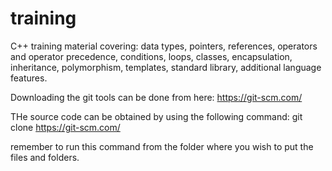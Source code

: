 # training
C++ training material covering: data types, pointers, references, operators and operator precedence, conditions, loops, classes, encapsulation, inheritance, polymorphism, templates, standard library, additional language features.

Downloading the git tools can be done from here:
https://git-scm.com/

THe source code can be obtained by using the following command:
git clone https://git-scm.com/

remember to run this command from the folder where you wish to put the files and folders.
